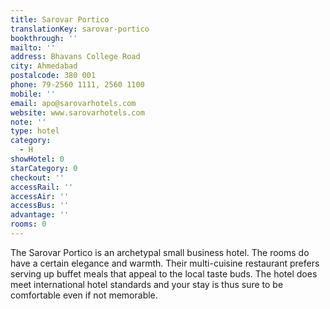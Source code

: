 ```yaml
---
title: Sarovar Portico
translationKey: sarovar-portico
bookthrough: ''
mailto: ''
address: Bhavans College Road
city: Ahmedabad
postalcode: 380 001
phone: 79-2560 1111, 2560 1100
mobile: ''
email: apo@sarovarhotels.com
website: www.sarovarhotels.com
note: ''
type: hotel
category:
  - H
showHotel: 0
starCategory: 0
checkout: ''
accessRail: ''
accessAir: ''
accessBus: ''
advantage: ''
rooms: 0
---
```

The Sarovar Portico is an archetypal small business hotel.     The rooms do have a certain elegance and warmth. Their multi-cuisine restaurant prefers serving up buffet meals that appeal to the local taste buds.     The hotel does meet international hotel standards and your stay is thus sure to be comfortable even if not memorable.